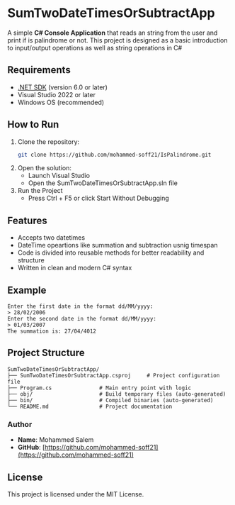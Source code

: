 # SumTwoDateTimesOrSubtractApp

A simple **C# Console Application** that reads an string from the user and print if is palindrome or not.
This project is designed as a basic introduction to input/output operations as well as string operations in C#

## Requirements
- [.NET SDK](https://dotnet.microsoft.com/en-us/download) (version 6.0 or later)
- Visual Studio 2022 or later
- Windows OS (recommended)

## How to Run
1. Clone the repository:
   ```bash
   git clone https://github.com/mohammed-soff21/IsPalindrome.git
2. Open the solution:
   - Launch Visual Studio
   - Open the SumTwoDateTimesOrSubtractApp.sln file
3. Run the Project
   - Press Ctrl + F5 or click Start Without Debugging

## Features
- Accepts two datetimes
- DateTime opeartions like summation and subtraction usnig timespan
- Code is divided into reusable methods for better readability and structure
- Written in clean and modern C# syntax

## Example
```text
Enter the first date in the format dd/MM/yyyy:
> 28/02/2006
Enter the second date in the format dd/MM/yyyy:
> 01/03/2007
The summation is: 27/04/4012
```
## Project Structure
```text
SumTwoDateTimesOrSubtractApp/
├── SumTwoDateTimesOrSubtractApp.csproj     # Project configuration file
├── Program.cs               # Main entry point with logic
├── obj/                     # Build temporary files (auto-generated)
├── bin/                     # Compiled binaries (auto-generated)
└── README.md                # Project documentation
```

### Author
- **Name**: Mohammed Salem
- **GitHub**: 
[https://github.com/mohammed-soff21](https://github.com/mohammed-soff21)

## License
This project is licensed under the MIT License.
